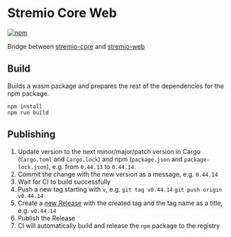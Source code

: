 # Stremio Core Web

[![npm](https://img.shields.io/npm/v/@stremio/stremio-core-web?style=flat-square)](https://www.npmjs.com/package/@stremio/stremio-core-web)

Bridge between [stremio-core](https://github.com/stremio/stremio-core) and [stremio-web](https://github.com/stremio/stremio-web)


## Build

Builds a wasm package and prepares the rest of the dependencies for the npm package.

```
npm install
npm run build
```

## Publishing

1. Update version to the next minor/major/patch version in Cargo (`Cargo.toml` and `Cargo.lock`) and npm (`package.json` and `package-lock.json`), e.g. from `0.44.13` to `0.44.14`.
2. Commit the change with the new version as a message, e.g. `0.44.14`
3. Wait for CI to build successfully
4. Push a new tag starting with `v`, e.g. `git tag v0.44.14` `git push origin v0.44.14`
5. Create a [new Release](https://github.com/Stremio/stremio-core-web/releases/new) with the created tag and the tag name as a title, e.g. `v0.44.14`
6. Publish the Release
7. CI will automatically build and release the `npm` package to the registry
